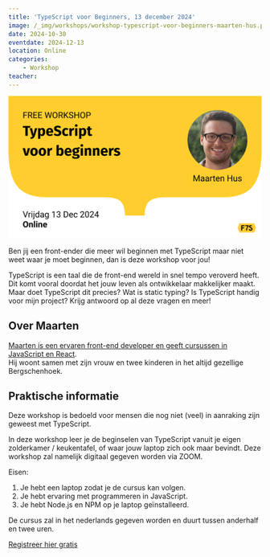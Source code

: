 ```yaml
---
title: 'TypeScript voor Beginners, 13 december 2024'
image: /_img/workshops/workshop-typescript-voor-beginners-maarten-hus.png
date: 2024-10-30
eventdate: 2024-12-13
location: Online
categories:
    - Workshop
teacher:
---
```


![Workshop TypeScript voor Beginners, 13 december 2024 by Maarten Hus](/_img/workshops/workshop-typescript-voor-beginners-maarten-hus.png)

Ben jij een front-ender die meer wil beginnen met TypeScript maar niet weet waar je moet beginnen, dan is deze workshop voor jou!

TypeScript is een taal die de front-end wereld in snel tempo veroverd heeft. Dit komt vooral doordat het jouw leven als ontwikkelaar makkelijker maakt. Maar doet TypeScript dit precies?
Wat is static typing? Is TypeScript handig voor mijn project? Krijg antwoord op al deze vragen en meer!

## Over Maarten

[Maarten is een ervaren front-end developer en geeft cursussen in JavaScript en React](https://www.maartenhus.nl/).  
Hij woont samen met zijn vrouw en twee kinderen in het altijd gezellige Bergschenhoek.

## Praktische informatie

Deze workshop is bedoeld voor mensen die nog niet (veel) in aanraking zijn geweest met TypeScript.

In deze workshop leer je de beginselen van TypeScript vanuit je eigen zolderkamer / keukentafel, of waar jouw laptop zich ook maar bevindt. Deze workshop zal namelijk digitaal gegeven worden via ZOOM.

Eisen:

1. Je hebt een laptop zodat je de cursus kan volgen.
2. Je hebt ervaring met programmeren in JavaScript.
3. Je hebt Node.js en NPM op je laptop geïnstalleerd.

De cursus zal in het nederlands gegeven worden en duurt tussen anderhalf en twee uren.

[Registreer hier gratis](https://www.meetup.com/fronteers-nl/events/304163855/)
